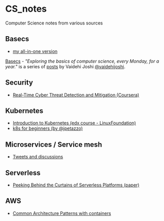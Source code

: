 # CS_notes
Computer Science notes from various sources




## Basecs
 - [my all-in-one version](https://github.com/tgogos/CS_notes/blob/master/basecs/README.md)
 
[Basecs](https://medium.com/basecs) - *"Exploring the basics of computer science, every Monday, for a year."* is a series of [posts](https://medium.com/@vaidehijoshi) by  Vaidehi Joshi [@vaidehijoshi](https://twitter.com/vaidehijoshi).




## Security
 - [Real-Time Cyber Threat Detection and Mitigation (Coursera)](security/Real-Time_Cyber_Threat_Detection_and_Mitigation.md)




## Kubernetes
 - [Introduction to Kubernetes (edx course - LinuxFoundation)](Introduction_to_Kubernetes/README.md)
 - [k8s for beginners (by @jpetazzo)](k8s_for_beginners/README.md)




## Microservices / Service mesh
 - [Tweets and discussions](microservices/README.md)




## Serverless

 - [Peeking Behind the Curtains of Serverless Platforms (paper)](/serverless/Peeking_Behind_the_Curtains_of_Serverless_Platforms.md)




## AWS

 - [Common Architecture Patterns with containers](/aws/architecture_patterns.md)
